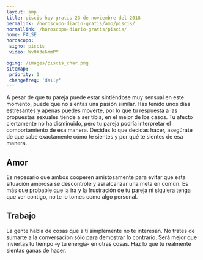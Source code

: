 ```yaml
---
layout: amp
title: piscis hoy gratis 23 de noviembre del 2018 
permalink: /horoscopo-diario-gratis/amp/piscis/
normallink: /horoscopo-diario-gratis/piscis/
home: FALSE
horoscopo:
 signo: piscis
 video: Wv0X3e6mmPY

ogimg: /images/piscis_char.png
sitemap:
 priority: 1
 changefreq: 'daily'
---
```



A pesar de que tu pareja puede estar sintiéndose muy sensual en este momento, puede que no sientas una pasión similar. Has tenido unos días estresantes y apenas puedes moverte, por lo que tu respuesta a las propuestas sexuales tiende a ser tibia, en el mejor de los casos. Tu afecto ciertamente no ha disminuido, pero tu pareja podría interpretar el comportamiento de esa manera. Decidas lo que decidas hacer, asegúrate de que sabe exactamente cómo te sientes y por qué te sientes de esa manera.

## Amor

Es necesario que ambos cooperen amistosamente para evitar que esta situación amorosa se descontrole y así alcanzar una meta en común. Es más que probable que la ira y la frustración de tu pareja ni siquiera tenga que ver contigo, no te lo tomes como algo personal.

## Trabajo

La gente habla de cosas que a ti simplemente no te interesan. No trates de sumarte a la conversación sólo para demostrar lo contrario. Será mejor que inviertas tu tiempo -y tu energía- en otras cosas. Haz lo que tú realmente sientas ganas de hacer.